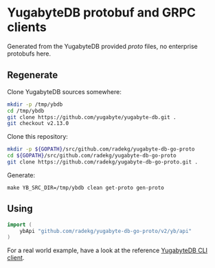 # YugabyteDB protobuf and GRPC clients

Generated from the YugabyteDB provided _proto_ files, no enterprise protobufs here.

## Regenerate

Clone YugabyteDB sources somewhere:

```sh
mkdir -p /tmp/ybdb
cd /tmp/ybdb
git clone https://github.com/yugabyte/yugabyte-db.git .
git checkout v2.13.0
```

Clone this repository:

```sh
mkdir -p ${GOPATH}/src/github.com/radekg/yugabyte-db-go-proto
cd ${GOPATH}/src/github.com/radekg/yugabyte-db-go-proto
git clone https://github.com/radekg/yugabyte-db-go-proto.git .
```

Generate:

```
make YB_SRC_DIR=/tmp/ybdb clean get-proto gen-proto
```

## Using

```go
import (
    ybApi "github.com/radekg/yugabyte-db-go-proto/v2/yb/api"
)
```

For a real world example, have a look at the reference [YugabyteDB CLI client](https://github.com/radekg/yugabyte-db-go-client/tree/master/client/cli).
